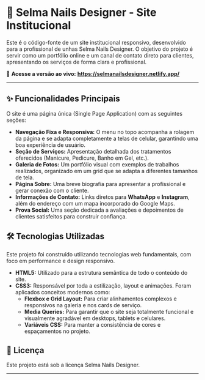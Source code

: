 # 💅 Selma Nails Designer - Site Institucional

Este é o código-fonte de um site institucional responsivo, desenvolvido para a profissional de unhas Selma Nails Designer. O objetivo do projeto é servir como um portfólio online e um canal de contato direto para clientes, apresentando os serviços de forma clara e profissional.

🔗 **Acesse a versão ao vivo:** **https://selmanailsdesigner.netlify.app/**


---

## ✨ Funcionalidades Principais

O site é uma página única (Single Page Application) com as seguintes seções:

* **Navegação Fixa e Responsiva:** O menu no topo acompanha a rolagem da página e se adapta completamente a telas de celular, garantindo uma boa experiência de usuário.
* **Seção de Serviços:** Apresentação detalhada dos tratamentos oferecidos (Manicure, Pedicure, Banho em Gel, etc.).
* **Galeria de Fotos:** Um portfólio visual com exemplos de trabalhos realizados, organizado em um grid que se adapta a diferentes tamanhos de tela.
* **Página Sobre:** Uma breve biografia para apresentar a profissional e gerar conexão com o cliente.
* **Informações de Contato:** Links diretos para **WhatsApp** e **Instagram**, além do endereço com um mapa incorporado do Google Maps.
* **Prova Social:** Uma seção dedicada a avaliações e depoimentos de clientes satisfeitos para construir confiança.

## 🛠️ Tecnologias Utilizadas

Este projeto foi construído utilizando tecnologias web fundamentais, com foco em performance e design responsivo.

* **HTML5:** Utilizado para a estrutura semântica de todo o conteúdo do site.
* **CSS3:** Responsável por toda a estilização, layout e animações. Foram aplicados conceitos modernos como:
    * **Flexbox e Grid Layout:** Para criar alinhamentos complexos e responsivos na galeria e nos cards de serviço.
    * **Media Queries:** Para garantir que o site seja totalmente funcional e visualmente agradável em desktops, tablets e celulares.
    * **Variáveis CSS:** Para manter a consistência de cores e espaçamentos no projeto.



## 📄 Licença

Este projeto está sob a licença Selma Nails Designer. 

---
